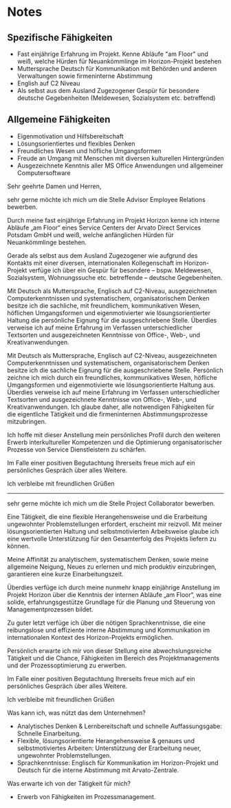 # Notes

## Spezifische Fähigkeiten

* Fast einjährige Erfahrung im Projekt. Kenne Abläufe "am Floor" und weiß, welche Hürden für Neuankömmlinge im Horizon-Projekt bestehen
* Muttersprache Deutsch für Kommunikation mit Behörden und anderen Verwaltungen sowie firmeninterne Abstimmung
* English auf C2 Niveau 
* Als selbst aus dem Ausland Zugezogener Gespür für besondere deutsche Gegebenheiten (Meldewesen, Sozialsystem etc. betreffend) 

## Allgemeine Fähigkeiten

* Eigenmotivation und Hilfsbereitschaft
* Lösungsorientiertes und flexibles Denken
* Freundliches Wesen und höfliche Umgangsformen
* Freude an Umgang mit Menschen mit diversen kulturellen Hintergründen
* Ausgezeichnete Kenntnis aller MS Office Anwendungen und allgemeiner Computersoftware


Sehr geehrte Damen und Herren,

sehr gerne möchte ich mich um die Stelle Advisor Employee Relations bewerben.

Durch meine fast einjährige Erfahrung im Projekt Horizon kenne ich interne Abläufe „am Floor“ eines Service Centers der Arvato Direct Services Potsdam GmbH und weiß, welche anfänglichen Hürden für Neuankömmlinge bestehen.

Gerade als selbst aus dem Ausland Zugezogener wie aufgrund des Kontakts mit einer diversen, internationalen Kollegenschaft im Horizon-Projekt verfüge ich über ein Gespür für besondere – bspw. Meldewesen, Sozialsystem, Wohnungssuche etc. betreffende – deutsche Gegebenheiten.

Mit Deutsch als Muttersprache, Englisch auf C2-Niveau, ausgezeichneten Computerkenntnissen und systematischem, organisatorischem Denken besitze ich die sachliche, mit freundlichem, kommunikativen Wesen, höflichen Umgangsformen und eigenmotivierter wie lösungsorientierter Haltung die persönliche Eignung für die ausgeschriebene Stelle. Überdies verweise ich auf meine Erfahrung im Verfassen unterschiedlicher Textsorten und ausgezeichneten Kenntnisse von Office-, Web-, und Kreativanwendungen.

Mit Deutsch als Muttersprache, Englisch auf C2-Niveau, ausgezeichneten Computerkenntnissen und systematischem, organisatorischem Denken besitze ich die sachliche Eignung für die ausgeschriebene Stelle. Persönlich zeichne ich mich durch ein freundliches, kommunikatives Wesen, höfliche Umgangsformen und eigenmotivierte wie lösungsorientierte Haltung aus. Überdies verweise ich auf meine Erfahrung im Verfassen unterschiedlicher Textsorten und ausgezeichnete Kenntnisse von Office-, Web-, und Kreativanwendungen. Ich glaube daher, alle notwendigen Fähigkeiten für die eigentliche Tätigkeit und die firmeninternen Abstimmungsprozesse mitzubringen.

Ich hoffe mit dieser Anstellung mein persönliches Profil durch den weiteren Erwerb interkultureller Kompetenzen und die Optimierung organisatorischer Prozesse von Service Dienstleistern zu schärfen.

Im Falle einer positiven Begutachtung Ihrerseits freue mich auf ein persönliches Gespräch über alles Weitere.

Ich verbleibe mit freundlichen Grüßen



---

sehr gerne möchte ich mich um die Stelle Project Collaborator bewerben.

Eine Tätigkeit, die eine flexible Herangehensweise und die Erarbeitung ungewohnter Problemstellungen erfordert, erscheint mir reizvoll. Mit meiner lösungsorientierten Haltung und selbstmotivierten Arbeitsweise glaube ich eine wertvolle Unterstützung für den Gesamterfolg des Projekts liefern zu können.

Meine Affinität zu analytischem, systematischem Denken, sowie meine allgemeine Neigung, Neues zu erlernen und mich produktiv einzubringen, garantieren eine kurze Einarbeitungszeit.

Überdies verfüge ich durch meine nunmehr knapp einjährige Anstellung im Projekt Horizon über die Kenntnis der internen Abläufe „am Floor“, was eine solide, erfahrungsgestütze Grundlage für die Planung und Steuerung von Managementprozessen bildet.

Zu guter letzt verfüge ich über die nötigen Sprachkenntnisse, die eine reibungslose und effiziente interne Abstimmung und Kommunikation im internationalen Kontext des Horizon-Projekts ermöglichen.

Persönlich erwarte ich mir von dieser Stellung eine abwechslungsreiche Tätigkeit und die Chance, Fähigkeiten im Bereich des Projektmanagements und der Prozessoptimierung zu erwerben.

Im Falle einer positiven Begutachtung Ihrerseits freue mich auf ein persönliches Gespräch über alles Weitere.


Ich verbleibe mit freundlichen Grüßen


Was kann ich, was nützt das dem Unternehmen?

* Analytisches Denken & Lernbereitschaft und schnelle Auffassungsgabe: Schnelle Einarbeitung.
* Flexible, lösungsorientierte Herangehensweise & genaues und selbstmotiviertes Arbeiten: Unterstützung der Erarbeitung neuer, ungewohnter Problemstellungen.
* Sprachkenntnisse: Englisch für Kommunikation im Horizon-Projekt und Deutsch für die interne Abstimmung mit Arvato-Zentrale.

Was erwarte ich von der Tätigkeit für mich?

* Erwerb von Fähigkeiten im Prozessmanagement.

